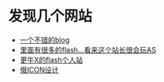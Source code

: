 # 发现几个网站

- [一个不错的blog](http://williamfan.blogbus.com)
- [里面有很多的flash...看来这个站长很会玩AS](http://www.lostvectors.com/)
- [更牛X的flash个人站](http://roxik.com/)
- [俄ICON设计](http://www.iconka.com/)

